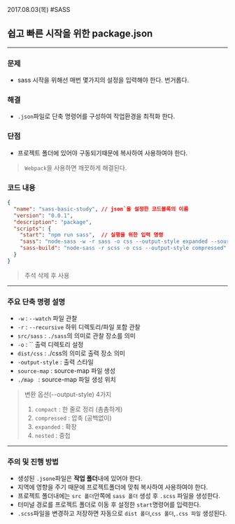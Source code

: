 2017.08.03(목)
#SASS

## 쉽고 빠른 시작을 위한 package.json

---

### 문제
- sass 시작을 위해선 매번 몇가지의 설정을 입력해야 한다. 번거롭다.

### 해결 
- `.json`파일로 단축 명령어를 구성하여 작업환경을 최적화 한다.

### 단점
- 프로젝트 폴더에 있어야 구동되기때문에 복사하여 사용하여야 한다.  
> `Webpack`을 사용하면 깨끗하게 해결된다.  

### 코드 내용
```json
{
  "name": "sass-basic-study", // json`을 설정한 코드블록의 이름
  "version": "0.0.1",
  "description": "package",
  "scripts": {
    "start": "npm run sass",  // 실행을 위한 입력 명령
    "sass": "node-sass -w -r sass -o css --output-style expanded --source-map-embed", // 실행위치 및 설정
    "sass-build": "node-sass -r scss -o css --output-style compressed"  // 생성 파일 설정
  }
}
```

> 주석 삭제 후 사용  

---

### 주요 단축 명령 설명
- `-w` : `--watch` 파일 관찰  
- `-r` : `--recursive` 하위 디렉토리/파일 포함 관찰  
- `src/sass` : `./sass`의 의미로 관찰 장소를 의미  
- `-o` : `` 출력 디렉토리 설정  
- `dist/css` : ./css의 의미로 출력 장소 의미  
- `-output-style` : 출력 스타일  
- `source-map` : source-map 파일 생성  
- `./map ` :  source-map 파일 생성 위치  


> 변환 옵션(--output-style) 4가지  
>  1. `compact`    : 한 줄로 정리 (촘촘하게)  
>  2. `compressed` : 압축 (공백없이)  
>  3. `expanded`   : 확장  
>  4. `nested`     : 중첩   

---

### 주의 및 진행 방법
- 생성된 `.jsone`파일은 **작업 폴더**내에 있어야 한다.
- 지역에 영향을 주기 때문에 프로젝트폴더에 맞춰 복사하여 사용하여야 한다.
- 프로젝트 폴더내에는 `src 폴더`안쪽에 `sass 폴더` 생성 후 `.scss` 파일을 생성한다.
- 터미널 경로를 프로젝트 폴더로 이동 후 설정한 `start`명령어를 입력한다.
- `.scss`파일을 변경하고 저장하면 자동으로 `dist 폴더`,`css 폴더`,`.css 파일` 생성된다.